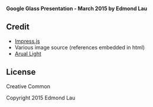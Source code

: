 **Google Glass Presentation - March 2015 by Edmond Lau**

Credit
------
- [Impress.js](http://github.com/bartaz/impress.js)
- Various image source (references embedded in html)
- [Arual Light](http://www.dafont.com/arual.font)


License
-------

Creative Common

Copyright 2015 Edmond Lau
